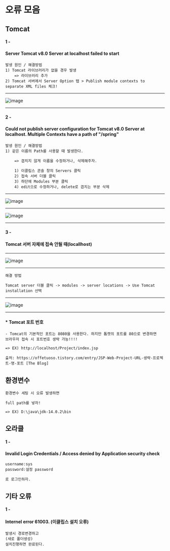 # 오류 모음

## Tomcat

#### 1 -

#### Server Tomcat v8.0 Server at localhost failed to start 

```
발생 원인 / 해결방법
1) Tomcat 라이브러리가 없을 경우 발생
	=> 라이브러리 추가
2) Tomcat 서버에서 Server Option 탭 > Publish module contexts to separate XML files 체크!
```

-----------------------------------------------------------------------------------------------------------------------------------------------------------

![image](https://user-images.githubusercontent.com/49560745/87950422-3d6a0780-cae2-11ea-823a-e5e664941213.png)

-----------------------------------------------------------------------------------------------------------------------------------------------------------

#### 2 -

#### Could not publish server configuration for Tomcat v8.0 Server at localhost.     Multiple Contexts have a path of "/spring"

```
발생 원인 / 해결방법
1) 같은 이름의 Path를 사용할 때 발생한다.

	=> 겹치지 않게 이름을 수정하거나, 삭제해주자.
	
	1) 이클립스 콘솔 창의 Servers 클릭
	2) 접속 서버 더블 클릭
	3) 하단에 Modules 부분 클릭
	4) edit으로 수정하거나, delete로 겹치는 부분 삭제
```

-----------------------------------------------------------------------------------------------------------------------------------------------------------

![image](https://user-images.githubusercontent.com/49560745/87950199-f1b75e00-cae1-11ea-9692-75a4c912800b.png)



-----------------------------------------------------------------------------------------------------------------------------------------------------------

![image](https://user-images.githubusercontent.com/49560745/87950294-127fb380-cae2-11ea-870c-578b4285272c.png)

-----------------------------------------------------------------------------------------------------------------------------------------------------------

#### 3 - 

#### Tomcat 서버 자체에 접속 안될 때(locallhost)

-----------------------------------------------------------------------------------------------------------------------------------------------------------

![image](https://user-images.githubusercontent.com/49560745/87954933-ff6fe200-cae7-11ea-9bc0-25c44f60e229.png)

-----------------------------------------------------------------------------------------------------------------------------------------------------------

```
해결 방법

Tomcat server 더블 클릭 -> modules -> server locations -> Use Tomcat installation 선택
```

-----------------------------------------------------------------------------------------------------------------------------------------------------------

![image](https://user-images.githubusercontent.com/49560745/87954833-dcddc900-cae7-11ea-8390-e46a604d3569.png)

-----------------------------------------------------------------------------------------------------------------------------------------------------------



#### * Tomcat 포트 번호

````
- Tomcat의 기본적인 포트는 8080을 사용한다. 하지만 톰캣의 포트를 80으로	변경하면
브라우저 접속 시 포트번호 생략 가능!!!!

=> EX) http://localhost/Project/index.jsp

출처: https://offetuoso.tistory.com/entry/JSP-Web-Project-URL-생략-프로젝트-명-포트 [The Blog]
````

## 환경변수

```
환경변수 세팅 시 오류 발생하면

full path를 넣자!

=> EX) D:\java\jdk-14.0.2\bin
```

## 오라클

#### 1 -

#### Invalid Login Credentials  / Access denied by Application security check 

```
username:sys
password:설정 password

로 로그인하자.
```



## 기타 오류

#### 1 - 

#### Internel error 61003. (이클립스 설치 오류)

```
발생시 경로변경하고
(새로 폴더생성)
설치진행하면 완료된다.

```

